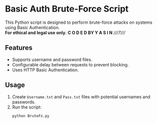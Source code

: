 # Basic Auth Brute-Force Script

This Python script is designed to perform brute-force attacks on systems using Basic Authentication.  
**For ethical and legal use only.**
**C O D E D BY Y A S I N**
*///7///* 
## Features
- Supports username and password files.
- Configurable delay between requests to prevent blocking.
- Uses HTTP Basic Authentication.

## Usage
1. Create `Username.txt` and `Pass.txt` files with potential usernames and passwords.
2. Run the script:
   ```bash
   python BruteFx.py
